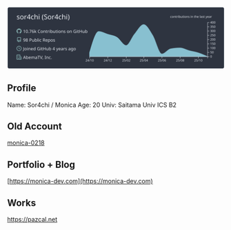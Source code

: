 ![](https://raw.githubusercontent.com/sor4chi/sor4chi/main/profile-summary-card-output/nord_dark/0-profile-details.svg)

## Profile
Name: Sor4chi / Monica
Age: 20
Univ: Saitama Univ ICS B2

## Old Account
[monica-0218](https://github.com/monica-0218)

## Portfolio + Blog
[https://monica-dev.com](https://monica-dev.com)

## Works

https://pazcal.net

<!--
**kawamurasorachi/kawamurasorachi** is a ✨ _special_ ✨ repository because its `README.md` (this file) appears on your GitHub profile.

Here are some ideas to get you started:

- 🔭 I’m currently working on ...
- 🌱 I’m currently learning ...
- 👯 I’m looking to collaborate on ...
- 🤔 I’m looking for help with ...
- 💬 Ask me about ...
- 📫 How to reach me: ...
- 😄 Pronouns: ...
- ⚡ Fun fact: ...
-->
